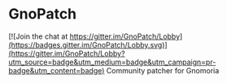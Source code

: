 # GnoPatch

[![Join the chat at https://gitter.im/GnoPatch/Lobby](https://badges.gitter.im/GnoPatch/Lobby.svg)](https://gitter.im/GnoPatch/Lobby?utm_source=badge&utm_medium=badge&utm_campaign=pr-badge&utm_content=badge)
Community patcher for Gnomoria
